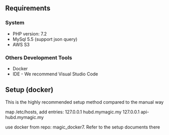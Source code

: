 ## Requirements
### System
  * PHP version: 7.2
  * MySql 5.5 (support json query)
  * AWS S3
 
### Others Development Tools
  * Docker
  * IDE - We recommend Visual Studio Code

## Setup (docker)
This is the highly recommended setup method compared to the manual way

map /etc/hosts, add entries:
127.0.0.1       hubd.mymagic.my
127.0.0.1       api-hubd.mymagic.my

use docker from repo: magic_docker7. Refer to the setup documents there